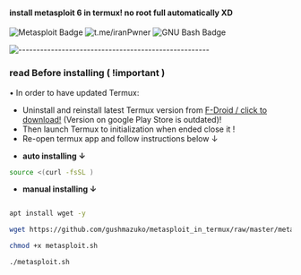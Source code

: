 #### install metasploit 6 in termux! no root full automatically XD



![Metasploit Badge](https://img.shields.io/badge/Metasploit-2596CD?logo=metasploit&logoColor=fff&style=for-the-badge) ![t.me/iranPwner](https://img.shields.io/badge/Powered%20By%20%E2%A5%8F%CF%BB0Jia-8A2BE2) ![GNU Bash Badge](https://img.shields.io/badge/GNU%20Bash-4EAA25?logo=gnubash&logoColor=fff&style=for-the-badge)

![-----------------------------------------------------](https://raw.githubusercontent.com/andreasbm/readme/master/assets/lines/rainbow.png)

### read Before installing ( !important )

• In order to have updated Termux:

  - Uninstall and reinstall latest Termux version from [F-Droid / click to download!](https://f-droid.org/repo/com.termux_118.apk) (Version on google Play Store is outdated)!
  - Then launch Termux to initialization when ended close it !
  - Re-open termux app and follow instructions below ↓


+ **auto installing ↓**


```bash
source <(curl -fsSL )
```

+ **manual installing ↓**


```bash

apt install wget -y

wget https://github.com/gushmazuko/metasploit_in_termux/raw/master/metasploit.sh

chmod +x metasploit.sh

./metasploit.sh
```
